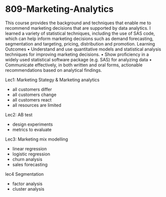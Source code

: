 # 809-Marketing-Analytics

This course provides the background and techniques that enable me to recommend marketing decisions that are supported by data analytics. I learned a variety of statistical techniques, including the use of SAS code, which can help inform marketing decisions such as demand forecasting, segmentation and targeting, pricing, distribution and promotion.
Learning Outcomes
•	Understand and use quantitative models and statistical analysis techniques for improving marketing decisions.
•	Show proficiency in a widely used statistical software package (e.g. SAS) for analyzing data
•	Communicate effectively, in both written and oral forms, actionable recommendations based on analytical findings.  

Lec1: Marketing Stategy & Marketing analytics
* all customers differ
* all customers change
* all customers react
* all resources are limited

Lec2: AB test 
* design experiments
* metrics to evaluate

Lec3: Marketing mix modelling
* linear regression
* logistic regression
* churn analysis
* sales forecasting

lec4 Segmentation
* factor analysis
* cluster analysis 

